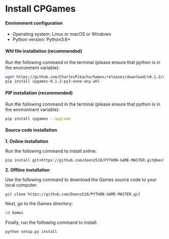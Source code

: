 # Install CPGames

#### Environment configuration

- Operating system: Linux or macOS or Windows
- Python version: Python3.6+

#### Whl file installation (recommended)

Run the following command in the terminal (please ensure that python is in the environment variable):

```sh
wget https://github.com/CharlesPikachu/Games/releases/download/v0.1.2/cpgames-0.1.2-py3-none-any.whl
pip install cpgames-0.1.2-py3-none-any.whl
```

#### PIP installation (recommended)

Run the following command in the terminal (please ensure that python is in the environment variable):

```sh
pip install cpgames --upgrade
```

#### Source code installation

**1. Online installation**

Run the following command to install online:

```sh
pip install git+https://github.com/dannz510/PYTHON-GAME-MASTER.git@master
```

**2. Offline installation**

Use the following command to download the Games source code to your local computer:

```sh
git clone https://github.com/Dannz510/PYTHON-GAME-MASTER.git
```

Next, go to the Games directory:

```sh
cd Games
```

Finally, run the following command to install:

```sh
python setup.py install
```